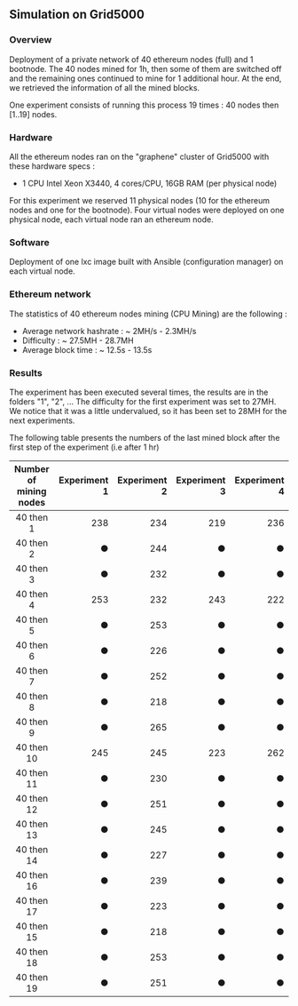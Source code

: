 ## Simulation on Grid5000

### Overview

Deployment of a private network of 40 ethereum nodes (full) and 1 bootnode. The 40 nodes mined for 1h, then some of them are switched off and the remaining ones continued to mine for 1 additional hour.
At the end, we retrieved the information of all the mined blocks.

One experiment consists of running this process 19 times : 40 nodes then [1..19] nodes.


### Hardware

All the ethereum nodes ran on the "graphene" cluster of Grid5000 with these hardware specs :
  - 1 CPU Intel Xeon X3440, 4 cores/CPU, 16GB RAM (per physical node)

For this experiment we reserved 11 physical nodes (10 for the ethereum nodes and one for the bootnode). Four virtual nodes were deployed on one physical node, each virtual node ran an ethereum node.

### Software

Deployment of one lxc image built with Ansible (configuration manager) on each virtual node.

### Ethereum network

The statistics of 40 ethereum nodes mining (CPU Mining) are the following :

* Average network hashrate : ~ 2MH/s - 2.3MH/s
* Difficulty : ~ 27.5MH - 28.7MH
* Average block time : ~ 12.5s - 13.5s

### Results

The experiment has been executed several times, the results are in the folders "1", "2", ...
The difficulty for the first experiment was set to 27MH. We notice that it was a little undervalued, so it has been set to 28MH for the next experiments.

The following table presents the numbers of the last mined block after the first step of the experiment (i.e after 1 hr)

| Number of mining nodes | Experiment 1 | Experiment 2 | Experiment 3 | Experiment 4 |
|:----------------------:|-------------:|-------------:|-------------:|-------------:|
|       40 then 1        |          238 |          234 |          219 |          236 |
|       40 then 2        |            ● |          244 |            ● |            ● |
|       40 then 3        |            ● |          232 |            ● |            ● |
|       40 then 4        |          253 |          232 |          243 |          222 |
|       40 then 5        |            ● |          253 |            ● |            ● |
|       40 then 6        |            ● |          226 |            ● |            ● |
|       40 then 7        |            ● |          252 |            ● |            ● |
|       40 then 8        |            ● |          218 |            ● |            ● |
|       40 then 9        |            ● |          265 |            ● |            ● |
|       40 then 10       |          245 |          245 |          223 |          262 |
|       40 then 11       |            ● |          230 |            ● |            ● |
|       40 then 12       |            ● |          251 |            ● |            ● |
|       40 then 13       |            ● |          245 |            ● |            ● |
|       40 then 14       |            ● |          227 |            ● |            ● |
|       40 then 16       |            ● |          239 |            ● |            ● |
|       40 then 17       |            ● |          223 |            ● |            ● |
|       40 then 15       |            ● |          218 |            ● |            ● |
|       40 then 18       |            ● |          253 |            ● |            ● |
|       40 then 19       |            ● |          251 |            ● |            ● |
